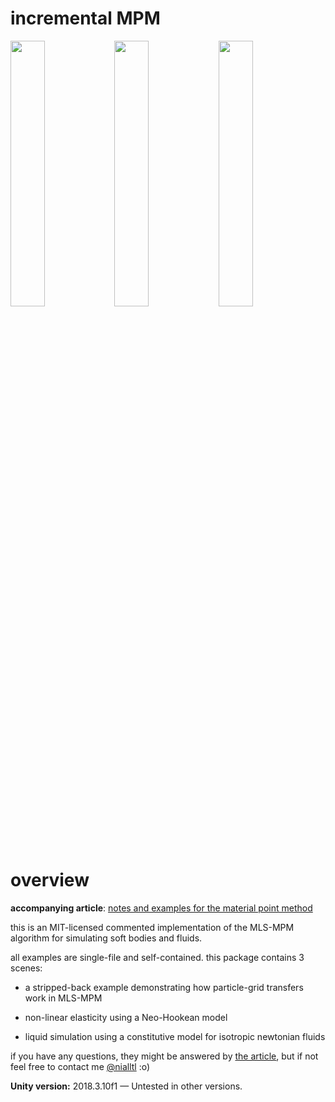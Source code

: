 incremental MPM
======

<img src="https://nialltl.neocities.org/articles/img/mpm_guide/mpm_first_pass.gif" width="33%" /><img src="https://nialltl.neocities.org/articles/img/mpm_guide/mpm_neohookean.gif" width="33%" /><img src="https://nialltl.neocities.org/articles/img/mpm_guide/mpm_fluid_constitutive_model.gif" width="33%" />

overview
=======

**accompanying article**: [notes and examples for the material point method](https://nialltl.neocities.org/articles/mpm_guide.html)

this is an MIT-licensed commented implementation of the MLS-MPM algorithm for simulating soft bodies and fluids. 

all examples are single-file and self-contained. this package contains 3 scenes:

* a stripped-back example demonstrating how particle-grid transfers work in MLS-MPM

* non-linear elasticity using a Neo-Hookean model

* liquid simulation using a constitutive model for isotropic newtonian fluids

if you have any questions, they might be answered by [the article](https://nialltl.neocities.org/articles/mpm_guide.html), but if not feel free to contact me [@nialltl](https://twitter.com/nialltl) :o)

**Unity version:** 2018.3.10f1 — Untested in other versions.
